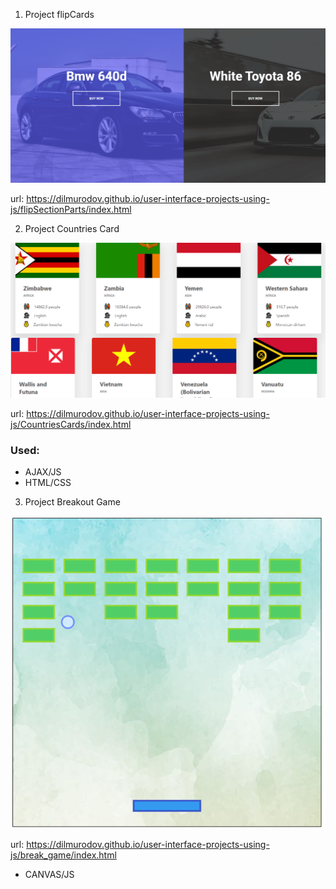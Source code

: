 1. Project flipCards

![Project image](./flipSectionParts/media/project-img.png)

url: https://dilmurodov.github.io/user-interface-projects-using-js/flipSectionParts/index.html

2. Project Countries Card

![Project image](./CountriesCards/complated_image.png)

url: https://dilmurodov.github.io/user-interface-projects-using-js/CountriesCards/index.html

### Used:
* AJAX/JS
* HTML/CSS

3. Project Breakout Game

![Project image](./break_game/complated_image.png)

url: https://dilmurodov.github.io/user-interface-projects-using-js/break_game/index.html

* CANVAS/JS
